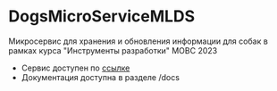 # DogsMicroServiceMLDS
Микросервис для хранения и обновления информации для собак в рамках курса "Инструменты разработки" МОВС 2023

- Сервис доступен по [ссылке](https://fastapi-dogs-microservice.onrender.com/) 
- Документация доступна в разделе /docs
